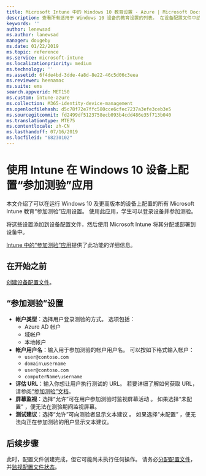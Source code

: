 ```yaml
---
title: Microsoft Intune 中的 Windows 10 教育设置 - Azure | Microsoft Docs
description: 查看所有适用于 Windows 10 设备的教育设置的列表。 在设备配置文件中结合使用这些设置和“参加测验”应用，在 Intune 中选择用户或学生登录方式、在测验期间监视屏幕等。
keywords: ''
author: lenewsad
ms.author: lanewsad
manager: dougeby
ms.date: 01/22/2019
ms.topic: reference
ms.service: microsoft-intune
ms.localizationpriority: medium
ms.technology: ''
ms.assetid: 6f4de4bd-3dde-4a8d-8e22-46c5d06c3eea
ms.reviewer: heenamac
ms.suite: ems
search.appverid: MET150
ms.custom: intune-azure
ms.collection: M365-identity-device-management
ms.openlocfilehash: d5c78f72e7ffc580cce6cfec7237a3efe3ceb3e5
ms.sourcegitcommit: fd2499df5123758ecb093b4cdd486e35f713b040
ms.translationtype: MTE75
ms.contentlocale: zh-CN
ms.lasthandoff: 07/16/2019
ms.locfileid: "68230102"
---
```

# <a name="configure-the-take-a-test-app-on-windows-10-devices-using-intune"></a>使用 Intune 在 Windows 10 设备上配置“参加测验”应用

本文介绍了可以在运行 Windows 10 及更高版本的设备上配置的所有 Microsoft Intune 教育“参加测验”应用设置。 使用此应用，学生可以登录设备并参加测验。

将这些设置添加到设备配置文件，然后使用 Microsoft Intune 将其分配或部署到设备中。

[Intune 中的“参加测验”应用](education-settings-configure.md)提供了此功能的详细信息。

## <a name="before-you-begin"></a>在开始之前

[创建设备配置文件](education-settings-configure.md#create-a-device-profile)。

## <a name="take-a-test-settings"></a>“参加测验”设置  

- **帐户类型**：选择用户登录测验的方式。 选项包括：
  - Azure AD 帐户
  - 域帐户
  - 本地帐户
- **帐户用户名**：输入用于参加测验的帐户用户名。 可以按如下格式输入帐户：
  - `user@contoso.com`
  - `domain\username`
  - `user@contoso.com`
  - `computerName\username`
- **评估 URL**：输入你想让用户执行测试的 URL。 若要详细了解如何获取 URL，请参阅[“参加测验”文档](https://docs.microsoft.com/education/windows/take-tests-in-windows-10)。
- **屏幕监视**：选择“允许”可在用户参加测验时监视屏幕活动  。 如果选择“未配置”  ，便无法在测验期间监视屏幕。
- **测试建议**：选择“允许”可向测验者显示文本建议  。 如果选择“未配置”  ，便无法向正在参加测验的用户显示文本建议。

## <a name="next-steps"></a>后续步骤

此时，配置文件创建完成，但它可能尚未执行任何操作。 请务必[分配配置文件](device-profile-assign.md)，并[监视配置文件状态](device-profile-monitor.md)。
